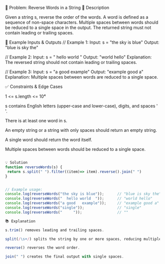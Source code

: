 📝 Problem: Reverse Words in a String
📌 Description

Given a string s, reverse the order of the words.
A word is defined as a sequence of non-space characters. Multiple spaces between words should be reduced to a single space in the output. The returned string must not contain leading or trailing spaces.

🎯 Example Inputs & Outputs
// Example 1:
Input: s = "the sky is blue"
Output: "blue is sky the"

// Example 2:
Input: s = "  hello world  "
Output: "world hello"
Explanation: The reversed string should not contain leading or trailing spaces.

// Example 3:
Input: s = "a good   example"
Output: "example good a"
Explanation: Multiple spaces between words are reduced to a single space.

✅ Constraints & Edge Cases

1 <= s.length <= 10⁴

s contains English letters (upper-case and lower-case), digits, and spaces ' '.

There is at least one word in s.

An empty string or a string with only spaces should return an empty string.

A single word should return the word itself.

Multiple spaces between words should be reduced to a single space.

```javascript

💡 Solution
function reverseWords(s) {
 return s.split(" ").filter((item)=> item).reverse().join(" ")
}


// Example usage:
console.log(reverseWords("the sky is blue"));      // "blue is sky the"
console.log(reverseWords("  hello world  "));      // "world hello"
console.log(reverseWords("a good   example"));     // "example good a"
console.log(reverseWords("single"));               // "single"
console.log(reverseWords("     "));                // ""

📚 Explanation

s.trim() removes leading and trailing spaces.

split(/\s+/) splits the string by one or more spaces, reducing multiple spaces to a single delimiter.

reverse() reverses the word order.

join(" ") creates the final output with single spaces.